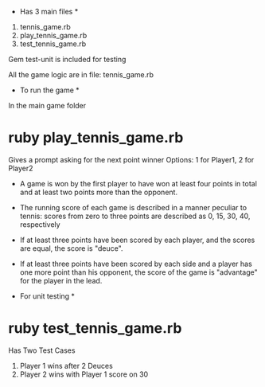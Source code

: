 * Has 3 main files *
1. tennis_game.rb
2. play_tennis_game.rb
3. test_tennis_game.rb

Gem test-unit is included for testing

All the game logic are in file: tennis_game.rb


* To run the game *

In the main game folder
# ruby play_tennis_game.rb

Gives a prompt asking for the next point winner
Options: 1 for Player1, 2 for Player2

* A game is won by the first player to have won at least four points in total and at least two points more than the opponent.

* The running score of each game is described in a manner peculiar to tennis: scores from zero to three points are described as 0, 15, 30, 40, respectively

* If at least three points have been scored by each player, and the scores are equal, the score is "deuce".

* If at least three points have been scored by each side and a player has one more point than his opponent, the score of the game is "advantage" for the player in the lead.



* For unit testing *
# ruby test_tennis_game.rb

Has Two Test Cases
1. Player 1 wins after 2 Deuces
2. Player 2 wins with Player 1 score on 30